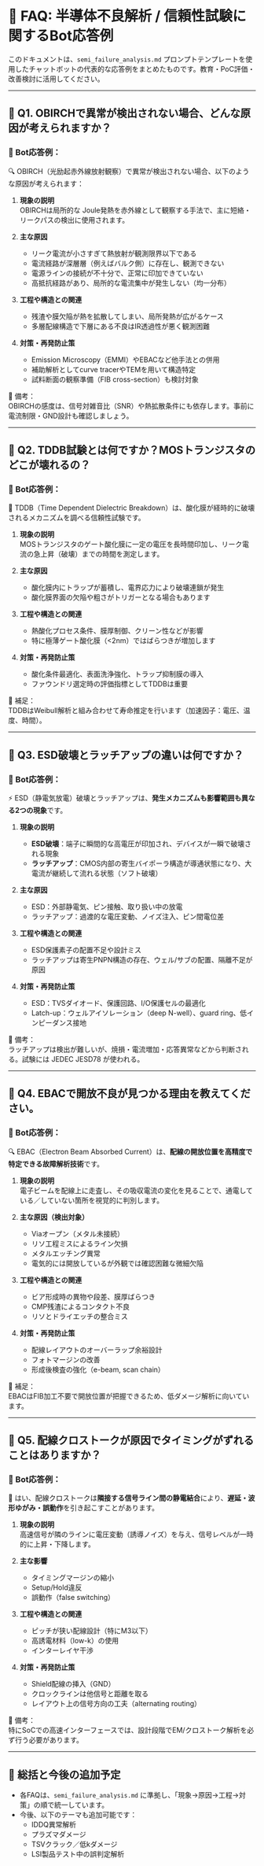 # 📘 FAQ: 半導体不良解析 / 信頼性試験に関するBot応答例

このドキュメントは、`semi_failure_analysis.md` プロンプトテンプレートを使用したチャットボットの代表的な応答例をまとめたものです。教育・PoC評価・改善検討に活用してください。

---

## 💬 Q1. OBIRCHで異常が検出されない場合、どんな原因が考えられますか？

### 🤖 Bot応答例：

🔍 OBIRCH（光励起赤外線放射観察）で異常が検出されない場合、以下のような原因が考えられます：

1. **現象の説明**  
   OBIRCHは局所的な Joule発熱を赤外線として観察する手法で、主に短絡・リークパスの検出に使用されます。

2. **主な原因**  
   - リーク電流が小さすぎて熱放射が観測限界以下である  
   - 電流経路が深層層（例えばバルク側）に存在し、観測できない  
   - 電源ラインの接続が不十分で、正常に印加できていない  
   - 高抵抗経路があり、局所的な電流集中が発生しない（均一分布）

3. **工程や構造との関連**  
   - 残渣や膜欠陥が熱を拡散してしまい、局所発熱が広がるケース  
   - 多層配線構造で下層にある不良はIR透過性が悪く観測困難  

4. **対策・再発防止策**  
   - Emission Microscopy（EMMI）やEBACなど他手法との併用  
   - 補助解析としてcurve tracerやTEMを用いて構造特定  
   - 試料断面の観察準備（FIB cross-section）も検討対象

📌 備考：  
OBIRCHの感度は、信号対雑音比（SNR）や熱拡散条件にも依存します。事前に電流制限・GND設計も確認しましょう。

---

## 💬 Q2. TDDB試験とは何ですか？MOSトランジスタのどこが壊れるの？

### 🤖 Bot応答例：

🧪 TDDB（Time Dependent Dielectric Breakdown）は、酸化膜が経時的に破壊されるメカニズムを調べる信頼性試験です。

1. **現象の説明**  
   MOSトランジスタのゲート酸化膜に一定の電圧を長時間印加し、リーク電流の急上昇（破壊）までの時間を測定します。

2. **主な原因**  
   - 酸化膜内にトラップが蓄積し、電界応力により破壊連鎖が発生  
   - 酸化膜界面の欠陥や粗さがトリガーとなる場合もあります

3. **工程や構造との関連**  
   - 熱酸化プロセス条件、膜厚制御、クリーン性などが影響  
   - 特に極薄ゲート酸化膜（<2nm）ではばらつきが増加します

4. **対策・再発防止策**  
   - 酸化条件最適化、表面洗浄強化、トラップ抑制膜の導入  
   - ファウンドリ選定時の評価指標としてTDDBは重要

📌 補足：  
TDDBはWeibull解析と組み合わせて寿命推定を行います（加速因子：電圧、温度、時間）。

---

## 💬 Q3. ESD破壊とラッチアップの違いは何ですか？

### 🤖 Bot応答例：

⚡ ESD（静電気放電）破壊とラッチアップは、**発生メカニズムも影響範囲も異なる2つの現象**です。

1. **現象の説明**  
   - **ESD破壊**：端子に瞬間的な高電圧が印加され、デバイスが一瞬で破壊される現象  
   - **ラッチアップ**：CMOS内部の寄生バイポーラ構造が導通状態になり、大電流が継続して流れる状態（ソフト破壊）

2. **主な原因**  
   - ESD：外部静電気、ピン接触、取り扱い中の放電  
   - ラッチアップ：過渡的な電圧変動、ノイズ注入、ピン間電位差

3. **工程や構造との関連**  
   - ESD保護素子の配置不足や設計ミス  
   - ラッチアップは寄生PNPN構造の存在、ウェル/サブの配置、隔離不足が原因

4. **対策・再発防止策**  
   - ESD：TVSダイオード、保護回路、I/O保護セルの最適化  
   - Latch-up：ウェルアイソレーション（deep N-well）、guard ring、低インピーダンス接地

📌 備考：  
ラッチアップは検出が難しいが、焼損・電流増加・応答異常などから判断される。試験には JEDEC JESD78 が使われる。

---

## 💬 Q4. EBACで開放不良が見つかる理由を教えてください。

### 🤖 Bot応答例：

🔍 EBAC（Electron Beam Absorbed Current）は、**配線の開放位置を高精度で特定できる故障解析技術**です。

1. **現象の説明**  
   電子ビームを配線上に走査し、その吸収電流の変化を見ることで、通電している／していない箇所を視覚的に判別します。

2. **主な原因（検出対象）**  
   - Viaオープン（メタル未接続）  
   - リソ工程ミスによるライン欠損  
   - メタルエッチング異常  
   - 電気的には開放しているが外観では確認困難な微細欠陥

3. **工程や構造との関連**  
   - ビア形成時の異物や段差、膜厚ばらつき  
   - CMP残渣によるコンタクト不良  
   - リソとドライエッチの整合ミス

4. **対策・再発防止策**  
   - 配線レイアウトのオーバーラップ余裕設計  
   - フォトマージンの改善  
   - 形成後検査の強化（e-beam, scan chain）

📌 補足：  
EBACはFIB加工不要で開放位置が把握できるため、低ダメージ解析に向いています。

---

## 💬 Q5. 配線クロストークが原因でタイミングがずれることはありますか？

### 🤖 Bot応答例：

📡 はい、配線クロストークは**隣接する信号ライン間の静電結合**により、**遅延・波形ゆがみ・誤動作**を引き起こすことがあります。

1. **現象の説明**  
   高速信号が隣のラインに電圧変動（誘導ノイズ）を与え、信号レベルが一時的に上昇・下降します。

2. **主な影響**  
   - タイミングマージンの縮小  
   - Setup/Hold違反  
   - 誤動作（false switching）

3. **工程や構造との関連**  
   - ピッチが狭い配線設計（特にM3以下）  
   - 高誘電材料（low-k）の使用  
   - インターレイヤ干渉

4. **対策・再発防止策**  
   - Shield配線の挿入（GND）  
   - クロックラインは他信号と距離を取る  
   - レイアウト上の信号方向の工夫（alternating routing）

📌 備考：  
特にSoCでの高速インターフェースでは、設計段階でEM/クロストーク解析を必ず行う必要があります。

---

## 📝 総括と今後の追加予定

- 各FAQは、`semi_failure_analysis.md` に準拠し、「現象→原因→工程→対策」の順で統一しています。
- 今後、以下のテーマも追加可能です：
  - IDDQ異常解析
  - プラズマダメージ
  - TSVクラック／低kダメージ
  - LSI製品テスト中の誤判定解析
